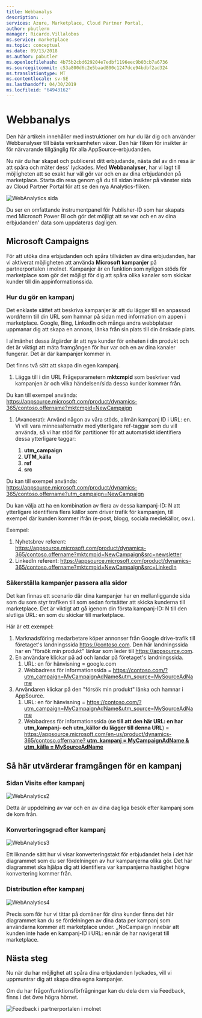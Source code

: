 ```yaml
---
title: Webbanalys
description: .
services: Azure, Marketplace, Cloud Partner Portal,
author: pbutlerm
manager: Ricardo.Villalobos
ms.service: marketplace
ms.topic: conceptual
ms.date: 09/13/2018
ms.author: pabutler
ms.openlocfilehash: 4b75b2cbd629204e7edbf1196eec9b03cb7a6736
ms.sourcegitcommit: c53a800d6c2e5baad800c1247dce94bdbf2ad324
ms.translationtype: MT
ms.contentlocale: sv-SE
ms.lasthandoff: 04/30/2019
ms.locfileid: "64943162"
---
```

<a name="web-analytics"></a>Webbanalys
=============

Den här artikeln innehåller med instruktioner om hur du lär dig och använder Webbanalyser till bästa verksamheten växer. Den här fliken för insikter är för närvarande tillgänglig för alla AppSource-erbjudanden.

Nu när du har skapat och publicerat ditt erbjudande, nästa del av din resa är att spåra och mäter dess\' lyckades. Med **Webbanalyser**, har vi lagt till möjligheten att se exakt hur väl gör var och en av dina erbjudanden på marketplace. Starta din resa genom gå du till sidan insikter på vänster sida av Cloud Partner Portal för att se den nya Analytics-fliken.

![WebAnalytics sida](./media/si-getting-started/WebAnalytics1.png)

Du ser en omfattande instrumentpanel för Publisher-ID som har skapats med Microsoft Power BI och gör det möjligt att se var och en av dina erbjudanden\' data som uppdateras dagligen.

<a name="microsoft-campaigns"></a>**Microsoft Campaigns**
-----------------------

För att utöka dina erbjudanden och spåra tillväxten av dina erbjudanden, har vi aktiverat möjligheten att använda **Microsoft kampanjer** på partnerportalen i molnet. Kampanjer är en funktion som nyligen stöds för marketplace som gör det möjligt för dig att spåra olika kanaler som skickar kunder till din appinformationssida.

### <a name="how-to-make-a-campaign"></a>**Hur du gör en kampanj**

Det enklaste sättet att beskriva kampanjer är att du lägger till en anpassad word/term till din URL som hamnar på sidan med information om appen i marketplace. Google, Bing, LinkedIn och många andra webbplatser uppmanar dig att skapa en annons, länka från sin plats till din önskade plats.

I allmänhet dessa åtgärder är att nya kunder för enheten i din produkt och det är viktigt att mäta framgången för hur var och en av dina kanaler fungerar. Det är där kampanjer kommer in.

Det finns två sätt att skapa din egen kampanj.

1. Lägga till i din URL Frågeparametern **mktcmpid** som beskriver vad kampanjen är och vilka händelsen/sida dessa kunder kommer från.

Du kan till exempel använda: <https://appsource.microsoft.com/product/dynamics-365/contoso.offername?mktcmpid=NewCampaign>

1. (Avancerat): Använd någon av våra stöds, allmän kampanj ID i URL: en. Vi vill vara minnesalternativ med ytterligare ref-taggar som du vill använda, så vi har stöd för partitioner för att automatiskt identifiera dessa ytterligare taggar:
    
    1. **utm\_campaign**
    2. **UTM\_källa**
    3. **ref**
    4. **src**

Du kan till exempel använda: <https://appsource.microsoft.com/product/dynamics-365/contoso.offername?utm_campaign=NewCampaign>

Du kan välja att ha en kombination av flera av dessa kampanj-ID: N att ytterligare identifiera flera källor som driver trafik för kampanjen, till exempel där kunden kommer ifrån (e-post, blogg, sociala mediekällor, osv.).

Exempel:

1. Nyhetsbrev referent:  <https://appsource.microsoft.com/product/dynamics-365/contoso.offername?mktcmpid=NewCampaign&src=newsletter>
2. LinkedIn referent:  <https://appsource.microsoft.com/product/dynamics-365/contoso.offername?mktcmpid=NewCampaign&src=LinkedIn>

### <a name="ensuring-campaigns-pass-through-all-your-pages"></a>**Säkerställa kampanjer passera alla sidor**

Det kan finnas ett scenario där dina kampanjer har en mellanliggande sida som du som styr trafiken till som sedan fortsätter att skicka kunderna till marketplace. Det är viktigt att gå igenom din första kampanj-ID: N till den slutliga URL: en som du skickar till marketplace.

Här är ett exempel:

1. Marknadsföring medarbetare köper annonser från Google drive-trafik till företaget\'s landningssida <https://contoso.com>. Den här landningssida har en \"försök min produkt\" länkar som leder till <https://appsource.com>.
2. En användare klickar på ad och landar på företaget\'s landningssida.
    1.  URL: en för hänvisning = google.com
    2.  Webbadress för informationssida = <https://contoso.com/?utm_campaign=MyCampaignAdName&utm_source=MySourceAdName>
3. Användaren klickar på den \"försök min produkt\" länka och hamnar i AppSource.
    1. URL: en för hänvisning =  <https://contoso.com/?utm_campaign=MyCampaignAdName&utm_source=MySourceAdName>
    2. Webbadress för informationssida (**se till att den här URL: en har utm\_kampanj- och utm\_källor du lägger till denna URL**) = [ https://appsource.microsoft.com/en-us/product/dynamics-365/contoso.offername? **utm\_kampanj = MyCampaignAdName & utm\_källa = MySourceAdName**](https://appsource.microsoft.com/en-us/product/dynamics-365/contoso.offername?utm_campaign=MyCampaignAdName&utm_source=MySourceAdName)

<a name="how-to-evaluate-the-success-of-a-campaign"></a>Så här utvärderar framgången för en kampanj
-----------------------------------------

### <a name="page-visits-by-campaign"></a>**Sidan Visits efter kampanj**

![WebAnalytics2](./media/si-getting-started/WebAnalytics2.png)

Detta är uppdelning av var och en av dina dagliga besök efter kampanj som de kom från.

### <a name="conversion-rate-by-campaign"></a>**Konverteringsgrad efter kampanj**

![WebAnalytics3](./media/si-getting-started/WebAnalytics3.png)

Ett liknande sätt hur vi visar konverteringstakt för erbjudandet hela i det här diagrammet som du ser fördelningen av hur kampanjerna olika gör. Det här diagrammet ska hjälpa dig att identifiera var kampanjerna hastighet högre konvertering kommer från.

### <a name="distribution-by-campaign"></a>**Distribution efter kampanj**

![WebAnalytics4](./media/si-getting-started/WebAnalytics4.png)

Precis som för hur vi tittar på domäner för dina kunder finns det här diagrammet kan du se fördelningen av dina data per kampanj som användarna kommer att marketplace under. \_NoCampaign innebär att kunden inte hade en kampanj-ID i URL: en när de har navigerat till marketplace.

<a name="next-steps"></a>**Nästa steg**
--------------

Nu när du har möjlighet att spåra dina erbjudanden lyckades, vill vi uppmuntrar dig att skapa dina egna kampanjer.

Om du har frågor/funktionsförfrågningar kan du dela dem via Feedback, finns i det övre högra hörnet.

![Feedback i partnerportalen i molnet](./media/si-getting-started/WebAnalytics5.png)
